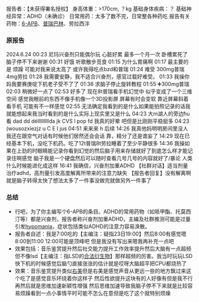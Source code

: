 ﻿报告者：【未获得署名授权】
身高体重：>170cm, ？kg
基础身体疾病：？
基础神经异常：ADHD（未确诊）
日常用药：太多了数不完，日常整各种药吃
报告有关药物：[6-APB](https://overspeed.wiki/6-APB/)、[普瑞巴林](https://overspeed.wiki/PR80/)、劳拉西泮

### 原报告
2024.6.24
00:23 尼玛兴奋剂只能偶尔玩 心脏好累  最多一个月一次 卧槽累死了 脑子停不下来谢谢
00:31 好饿 听歌散步觅食
01:15 为什么胃痛啊
01:17 最主要的是  烦躁  可能对我来说太高了  或许我得吃点bzd和普瑞
01:24 难受   300mg普瑞  4mg劳拉
01:28 我需要安静，我不适合兴奋剂，感官过载好难受。
01:33 我操你妈我要赛庚啶下机老子受不了了
01:36 求脑子停止旋转教程
01:55 ➕300mg普瑞
02:03 稍微好一点了
02:53 好多了 现在8t普瑞看手机幻觉中  似乎变成了一个三维空间 感觉我眼前的东西不像手机像一个3D投影屏 屏幕有时会变软  靠近屏幕斜着看手机  可能有不一样感觉
02:55 无法确定我看到的是什么如果能拍照记录的话我就能想起来我当时看到的是什么实际上现实里又是什么
04:23 大m湖人的旁边ħu看 dad dd délllllllllda jk CVS l pop fd 我真的好晕 吧但是比刚刚平稳挺多
04:23 (wousozxiezjz u C E I jus
04:51 来来来 h
后续
14:26 我真他妈明明房间里没人我还在跟空气对话有时候他们居然还会会话 靠，精分了还是谵妄了
14:29 现在已经基本下机，没吃下机药。吃了12t普瑞8t劳拉睡着了至少平静很多
14:36 我操如果在上劲的时眼睛能记录你看到幻觉的然后脑子用来存储就好了到底怎么样才能记录住啊感觉 脑子我是一个硬盘然后可以随时查看几号几号的内容就好了/暴论  人类什么时候能进化成这样
16:41 我确信，兴奋剂加重ADHD
【社群对话】适当剂量治疗adhd，高剂量引发高度解离所带来的注意力缺失
【报告者回复】没有解离啊就是脑子转得太快了想法太多了一件事没做完就做另外一件事了

### 总结
- 行吧，为了你主编写个6-APB的条目。ADHD的常用药物（如哌甲酯、托莫西汀等）都是兴奋剂，报告者称兴奋剂加重ADHD，主编及社群推测可能是过量引发[hypomania](https://en.wikipedia.org/wiki/Hypomania)，症状包括类似ADHD的注意力容易涣散。
- 报告者自述：我是7:00吃的【主编注：疑指23日19:00】然后8:00有感觉嗯8:00到11:00 12:00可能是顶峰吧 但是我没有写出来嗯我再补充一点吧
- 效果包括：音乐鉴赏提升然后社交能力提升工作效率提升然后大脑有一点超频但不像lsd【主编注：指LSD的[合法衍生物](https://overspeed.wiki/LSD/#%E4%B8%80%E4%BA%9B%E4%BA%8B%E9%A1%B9)】那样超频的厉害。我当时玩玩LSD快下机的时候感觉后脑勺直接涨涨的估计就是哎呀大脑超平把CPU都烧热了
- 效果：音乐鉴赏提升类似[右美](https://overspeed.wiki/DXM/)但是右美是感觉声音从更远一些的地方飘过来这个吃了是感觉音乐环绕着你这样子 然后性欲提升这块有的人好像有但是我不行 再然后就是思维加速新颖性增强 然后思维加速导致我脑子停不下来就是比较容易烦躁看到一点小事情平时可能不怎么在意但是吃了这个就特别烦燥

